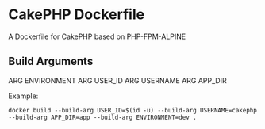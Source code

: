 # CakePHP Dockerfile

A Dockerfile for CakePHP based on PHP-FPM-ALPINE

## Build Arguments

ARG ENVIRONMENT
ARG USER_ID
ARG USERNAME
ARG APP_DIR

Example:

```console
docker build --build-arg USER_ID=$(id -u) --build-arg USERNAME=cakephp --build-arg APP_DIR=app --build-arg ENVIRONMENT=dev . 
```